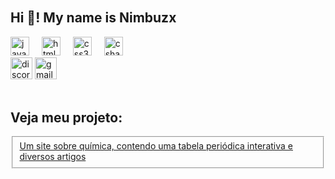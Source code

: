  <head>
    <meta charset="UTF-8" />
    <meta name="viewport" content="width=device-width, initial-scale=1.0" />
    <title>Nimbuzx</title>
    <link
      rel="stylesheet"
      href="https://stackpath.bootstrapcdn.com/bootstrap/4.1.3/css/bootstrap.min.css"
      integrity="sha384-MCw98/SFnGE8fJT3GXwEOngsV7Zt27NXFoaoApmYm81iuXoPkFOJwJ8ERdknLPMO"
      crossorigin="anonymous"
    />
    <script
      src="https://code.jquery.com/jquery-3.3.1.slim.min.js"
      integrity="sha384-q8i/X+965DzO0rT7abK41JStQIAqVgRVzpbzo5smXKp4YfRvH+8abtTE1Pi6jizo"
      crossorigin="anonymous"
    ></script>
    <script
      src="https://cdnjs.cloudflare.com/ajax/libs/popper.js/1.14.3/umd/popper.min.js"
      integrity="sha384-ZMP7rVo3mIykV+2+9J3UJ46jBk0WLaUAdn689aCwoqbBJiSnjAK/l8WvCWPIPm49"
      crossorigin="anonymous"
    ></script>
    <script
      src="https://stackpath.bootstrapcdn.com/bootstrap/4.1.3/js/bootstrap.min.js"
      integrity="sha384-ChfqqxuZUCnJSK3+MXmPNIyE6ZbWh2IMqE241rYiqJxyMiZ6OW/JmZQ5stwEULTy"
      crossorigin="anonymous"
    ></script>
    <link rel="icon" href="icone.png" />
    <link
      rel="stylesheet"
      href="https://stackpath.bootstrapcdn.com/bootstrap/4.1.3/css/bootstrap.min.css"
      integrity="sha384-MCw98/SFnGE8fJT3GXwEOngsV7Zt27NXFoaoApmYm81iuXoPkFOJwJ8ERdknLPMO"
      crossorigin="anonymous"
    />
    <script
      src="https://code.jquery.com/jquery-3.3.1.slim.min.js"
      integrity="sha384-q8i/X+965DzO0rT7abK41JStQIAqVgRVzpbzo5smXKp4YfRvH+8abtTE1Pi6jizo"
      crossorigin="anonymous"
    ></script>
    <script
      src="https://cdnjs.cloudflare.com/ajax/libs/popper.js/1.14.3/umd/popper.min.js"
      integrity="sha384-ZMP7rVo3mIykV+2+9J3UJ46jBk0WLaUAdn689aCwoqbBJiSnjAK/l8WvCWPIPm49"
      crossorigin="anonymous"
    ></script>
    <script
      src="https://stackpath.bootstrapcdn.com/bootstrap/4.1.3/js/bootstrap.min.js"
      integrity="sha384-ChfqqxuZUCnJSK3+MXmPNIyE6ZbWh2IMqE241rYiqJxyMiZ6OW/JmZQ5stwEULTy"
      crossorigin="anonymous"
    ></script>
    <script>
      (function (h, o, t, j, a, r) {
        h.hj =
          h.hj ||
          function () {
            (h.hj.q = h.hj.q || []).push(arguments);
          };
        h._hjSettings = { hjid: 5049481, hjsv: 6 };
        a = o.getElementsByTagName("head")[0];
        r = o.createElement("script");
        r.async = 1;
        r.src = t + h._hjSettings.hjid + j + h._hjSettings.hjsv;
        a.appendChild(r);
      })(window, document, "https://static.hotjar.com/c/hotjar-", ".js?sv=");
    </script>
    <script
      async
      src="https://pagead2.googlesyndication.com/pagead/js/adsbygoogle.js?client=ca-pub-7488774288373844"
      crossorigin="anonymous"
    ></script>
    <script
      async
      src="https://www.googletagmanager.com/gtag/js?id=G-DSDWJYJHG3"
    ></script>
    <script>
      window.dataLayer = window.dataLayer || [];
      function gtag() {
        dataLayer.push(arguments);
      }
      gtag("js", new Date());
      gtag("config", "G-DSDWJYJHG3");
    </script>
    <script
      async
      src="https://pagead2.googlesyndication.com/pagead/js/adsbygoogle.js?client=ca-pub-7488774288373844"
      crossorigin="anonymous"
    ></script>
    <ins
      class="adsbygoogle"
      style="display: block; text-align: center"
      data-ad-layout="in-article"
      data-ad-format="fluid"
      data-ad-client="ca-pub-7488774288373844"
      data-ad-slot="5051388103"
    ></ins>
    <script>
      (adsbygoogle = window.adsbygoogle || []).push({});
    </script>
  </head>
<h2 align="left" style="margin-top:5%;">Hi 👋! My name is Nimbuzx</h2>

<div align="left">
  <img src="https://cdn.jsdelivr.net/gh/devicons/devicon/icons/javascript/javascript-original.svg" height="30" alt="javascript logo"  />
  <img width="12" />
  <img src="https://cdn.jsdelivr.net/gh/devicons/devicon/icons/html5/html5-original.svg" height="30" alt="html5 logo"  />
  <img width="12" />
  <img src="https://cdn.jsdelivr.net/gh/devicons/devicon/icons/css3/css3-original.svg" height="30" alt="css3 logo"  />
  <img width="12" />
  <img src="https://cdn.jsdelivr.net/gh/devicons/devicon/icons/csharp/csharp-original.svg" height="30" alt="csharp logo"  />
</div>

<div align="left">
  <a href="https://discord.gg/urCcs9Y9"><img src="https://img.shields.io/static/v1?message=Discord&logo=discord&label=&color=7289DA&logoColor=white&labelColor=&style=for-the-badge" height="35" alt="discord logo"  /></a>
  <a href="mailto:bonini.dh@gmail.com?"><img src="https://img.shields.io/static/v1?message=Gmail&logo=gmail&label=&color=D14836&logoColor=white&labelColor=&style=for-the-badge" height="35" alt="gmail logo"  /></a>
  
</div>

<br clear="both">
<h2>Veja meu projeto:</h2>
<fieldset><a href="home.html">Um site sobre química, contendo uma tabela periódica interativa e diversos artigos</a></fieldset>
